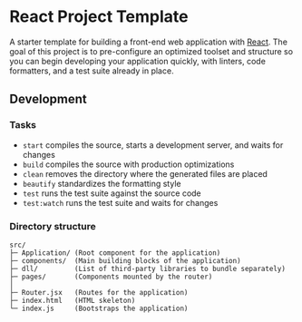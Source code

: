 # React Project Template

A starter template for building a front-end web application with [React]. The
goal of this project is to pre-configure an optimized toolset and structure so
you can begin developing your application quickly, with linters, code
formatters, and a test suite already in place.

## Development

### Tasks
- `start` compiles the source, starts a development server, and waits for changes
- `build` compiles the source with production optimizations
- `clean` removes the directory where the generated files are placed
- `beautify` standardizes the formatting style
- `test` runs the test suite against the source code
- `test:watch` runs the test suite and waits for changes

### Directory structure
```
src/
├─ Application/ (Root component for the application)
├─ components/  (Main building blocks of the application)
├─ dll/         (List of third-party libraries to bundle separately)
├─ pages/       (Components mounted by the router)
│
├─ Router.jsx   (Routes for the application)
├─ index.html   (HTML skeleton)
└─ index.js     (Bootstraps the application)
```

[React]: https://facebook.github.io/react/
